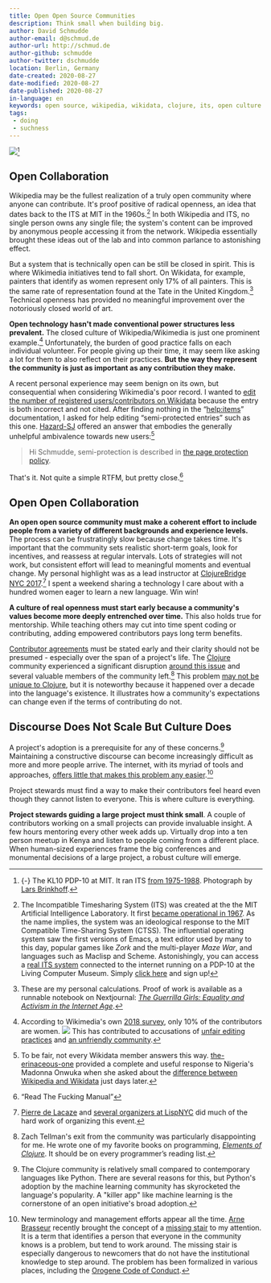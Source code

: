 ```yaml
---
title: Open Open Source Communities
description: Think small when building big.
author: David Schmudde
author-email: d@schmud.de
author-url: http://schmud.de
author-github: schmudde
author-twitter: dschmudde
location: Berlin, Germany
date-created: 2020-08-27
date-modified: 2020-08-27
date-published: 2020-08-27
in-language: en
keywords: open source, wikipedia, wikidata, clojure, its, open culture
tags:
 - doing
 - suchness
---
```


![](/img/2020-08-27-open-source-community/mit-mc.jpg)[^kl10-mc]

[^kl10-mc]: {-} The KL10 PDP-10 at MIT. It ran ITS [from 1975-1988](https://gunkies.org/wiki/Incompatible_Timesharing_System). Photograph by [Lars Brinkhoff](http://lars.nocrew.org/).

## Open Collaboration

Wikipedia may be the fullest realization of a truly open community where anyone can contribute. It's proof positive of radical openness, an idea that dates back to the ITS at MIT in the 1960s.[^its] In both Wikipedia and ITS, no single person owns any single file; the system's content can be improved by anonymous people accessing it from the network. Wikipedia essentially brought these ideas out of the lab and into common parlance to astonishing effect.

[^its]: The Incompatible Timesharing System (ITS) was created at the the MIT Artificial Intelligence Laboratory. It first [became operational in 1967](https://gunkies.org/wiki/Incompatible_Timesharing_System). As the name implies, the system was an ideological response to the MIT Compatible Time-Sharing System (CTSS). The influential operating system saw the first versions of Emacs, a text editor used by many to this day, popular games like *Zork* and the multi-player *Maze War*, and languages such as Maclisp and Scheme. Astonishingly, you can access a [real ITS system](https://www.livingcomputers.org/Computer-Collection/Online-Systems.aspx) connected to the internet running on a PDP-10 at the Living Computer Museum. Simply [click here](https://gunkies.org/wiki/Incompatible_Timesharing_System) and sign up!

But a system that is technically open can be still be closed in spirit. This is where Wikimedia initiatives tend to fall short. On Wikidata, for example, painters that identify as women represent only 17% of all painters. This is the same rate of representation found at the Tate in the United Kingdom.[^nextjournal] Technical openness has provided no meaningful improvement over the notoriously closed world of art.

[^nextjournal]: These are my personal calculations. Proof of work is available as a runnable notebook on Nextjournal: *[The Guerrilla Girls: Equality and Activism in the Internet Age](https://nextjournal.com/schmudde/the-guerrilla-girls)*.

**Open technology hasn't made conventional power structures less prevalent.** The closed culture of Wikipedia/Wikimedia is just one prominent example.[^wikimedia] Unfortunately, the burden of good practice falls on each individual volunteer. For people giving up their time, it may seem like asking a lot for them to also reflect on their practices. **But the way they represent the community is just as important as any contribution they make.**

A recent personal experience may seem benign on its own, but consequential when considering Wikimedia's poor record. I wanted to [edit the number of registered users/contributors on Wikidata](https://www.wikidata.org/w/index.php?title=Wikidata:Project_chat&oldid=prev&diff=1257291968#Wikidata:_edit_the_number_of_registered_users/contributors) because the entry is both incorrect and not cited. After finding nothing in the &ldquo;[help:items](https://www.wikidata.org/wiki/Help:Items)&rdquo; documentation, I asked for help editing &ldquo;semi-protected entries&rdquo; such as this one. [Hazard-SJ](https://www.wikidata.org/wiki/User:Hazard-SJ) offered an answer that embodies the generally unhelpful ambivalence towards new users:[^wikidata-answer]

[^wikimedia]: According to Wikimedia's own [2018 survey](https://meta.wikimedia.org/wiki/Community_Insights/2018_Report), only 10% of the contributors are women. ![](/img/2020-08-27-open-source-community/gender-wikimedia-2018.png) This has contributed to accusations of [unfair editing practices](https://www.fastcompany.com/90429161/wikipedia-still-hasnt-fixed-its-colossal-gender-gap) and [an unfriendly community](https://www.wired.com/story/using-artificial-intelligence-to-fix-wikipedias-gender-problem).

[^wikidata-answer]: To be fair, not every Wikidata member answers this way. [the-erinaceous-one](https://www.wikidata.org/wiki/User:The-erinaceous-one) provided a complete and useful response to Nigeria's Madonna Onwuka when she asked about the [difference between Wikipedia and Wikidata](https://www.wikidata.org/wiki/Wikidata:Project_chat#Difference_between_Wikipedia_and_wikidata) just days later.

> Hi Schmudde, semi-protection is described in [the page protection policy](https://www.wikidata.org/wiki/Special:MyLanguage/Wikidata:Page_protection_policy).

That's it. Not quite a simple RTFM, but pretty close.[^rtfm]

[^rtfm]: &ldquo;Read The Fucking Manual&rdquo;

## Open Open Collaboration

**An open open source community must make a coherent effort to include people from a variety of different backgrounds and experience levels.** The process can be frustratingly slow because change takes time. It's important that the community sets realistic short-term goals, look for incentives, and reassess at regular intervals. Lots of strategies will not work, but consistent effort will lead to meaningful moments and eventual change. My personal highlight was as a lead instructor at [ClojureBridge NYC 2017](https://clojurebridge.org/events/2017-05-26-new-york-ny).[^pierre] I spent a weekend sharing a technology I care about with a hundred women eager to learn a new language. Win win!

[^pierre]: [Pierre de Lacaze](https://www.linkedin.com/in/pierre-de-lacaze-b11026b/) and [several organizers at LispNYC](http://www.lispnyc.org/) did much of the hard work of organizing this event.

**A culture of real openness must start early because a community's values become more deeply entrenched over time.** This also holds true for mentorship. While teaching others may cut into time spent coding or contributing, adding empowered contributors pays long term benefits.

[Contributor agreements](https://en.wikipedia.org/wiki/Contributor_License_Agreement) must be stated early and their clarity should not be presumed - especially over the span of a project's life. The [Clojure](https://clojure.org/) community experienced a significant disruption [around this issue](https://github.com/clojure/clojure-site/issues/327) and several valuable members of the community left.[^tellman] This problem [may not be unique to Clojure](https://lispcast.com/cognitect-clojure/), but it is noteworthy because it happened over a decade into the language's existence. It illustrates how a community's expectations can change even if the terms of contributing do not.

[^tellman]: Zach Tellman's exit from the community was particularly disappointing for me. He wrote one of my favorite books on programming, [*Elements of Clojure*](https://elementsofclojure.com/). It should be on every programmer’s reading list.

## Discourse Does Not Scale But Culture Does

A project's adoption is a prerequisite for any of these concerns.[^killer-app] Maintaining a constructive discourse can become increasingly difficult as more and more people arrive. The internet, with its myriad of tools and approaches, [offers little that makes this problem any easier](/posts/2020-06-23-internet-community.html).[^missing-stair]

[^killer-app]: The Clojure community is relatively small compared to contemporary languages like Python. There are several reasons for this, but Python's adoption by the machine learning community has skyrocketed the language's popularity. A "killer app" like machine learning is the cornerstone of an open initiative's broad adoption.

[^missing-stair]: New terminology and management efforts appear all the time. [Arne Brasseur](https://lambdaisland.com/) recently brought the concept of a [missing stair](https://en.m.wikipedia.org/wiki/Missing_stair) to my attention. It is a term that identifies a person that everyone in the community knows is a problem, but tend to work around. The missing stair is especially dangerous to newcomers that do not have the institutional knowledge to step around. The problem has been formalized in various places, including the [Orogene Code of Conduct](https://github.com/orogene/orogene/blob/main/CODE_OF_CONDUCT.md#moderation).

Project stewards must find a way to make their contributors feel heard even though they cannot listen to everyone. This is where culture is everything.

**Project stewards guiding a large project must think small**. A couple of contributors working on a small projects can provide invaluable insight. A few hours mentoring every other week adds up. Virtually drop into a ten person meetup in Kenya and listen to people coming from a different place. When human-sized experiences frame the big conferences and monumental decisions of a large project, a robust culture will emerge.
